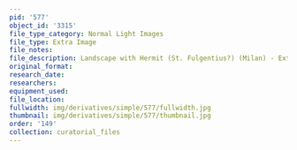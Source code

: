 ```yaml
---
pid: '577'
object_id: '3315'
file_type_category: Normal Light Images
file_type: Extra Image
file_notes:
file_description: Landscape with Hermit (St. Fulgentius?) (Milan) - Extra 1
original_format:
research_date:
researchers:
equipment_used:
file_location:
fullwidth: img/derivatives/simple/577/fullwidth.jpg
thumbnail: img/derivatives/simple/577/thumbnail.jpg
order: '149'
collection: curatorial_files
---
```

